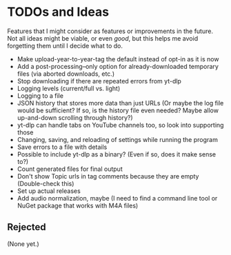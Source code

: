# TODOs and Ideas

Features that I might consider as features or improvements in the future. Not all ideas might be viable, or even _good_, but this helps me avoid forgetting them until I decide what to do.

- Make upload-year-to-year-tag the default instead of opt-in as it is now
- Add a post-processing–only option for already-downloaded temporary files (via aborted downloads, etc.)
- Stop downloading if there are repeated errors from yt-dlp
- Logging levels (current/full vs. light)
- Logging to a file
- JSON history that stores more data than just URLs (Or maybe the log file would be sufficient? If so, is the history file even needed? Maybe allow up-and-down scrolling through history?)
- yt-dlp can handle tabs on YouTube channels too, so look into supporting those
- Changing, saving, and reloading of settings while running the program
- Save errors to a file with details
- Possible to include yt-dlp as a binary? (Even if so, does it make sense to?)
- Count generated files for final output
- Don't show Topic urls in tag comments because they are empty (Double-check this)
- Set up actual releases
- Add audio normalization, maybe (I need to find a command line tool or NuGet package that works with M4A files)

## Rejected

(None yet.)
